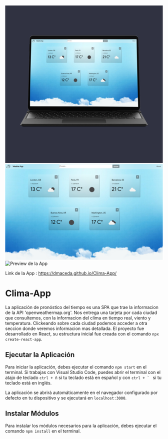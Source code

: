 ![Preview de la App ](https://github.com/dmaceda/Clima-App/blob/master/climamokup.png)
![Preview de la App ](https://github.com/dmaceda/Clima-App/blob/master/clima1.png)
![Preview de la App ]()

Link de la App : https://dmaceda.github.io/Clima-App/

# Clima-App

La aplicación de pronóstico del tiempo es una SPA que trae la informacion de la API 'openweathermap.org'.
Nos entrega una tarjeta por cada ciudad que consultemos, con la informacion del clima en tiempo real, viento y temperatura.
Clickeando sobre cada ciudad podemos acceder a otra seccion donde veremos informacion mas detallada.
El proyecto fue desarrollado en React, su estructura inicial fue creada con el comando `npx create-react-app`.

## Ejecutar la Aplicación
Para iniciar la aplicación, debes ejecutar el comando `npm start` en el terminal. Si trabajas con Visual Studio Code, puedes abrir el terminal con el atajo de teclado `ctrl + ñ` si tu teclado está en español y con ``ctrl + ` `` si tu teclado está en inglés.

La aplicación se abrirá automáticamente en el navegador configurado por defecto en tu dispositivo y se ejecutará en `localhost:3000`.

## Instalar Módulos
Para instalar los módulos necesarios para la aplicación, debes ejecutar el comando `npm install` en el terminal.

